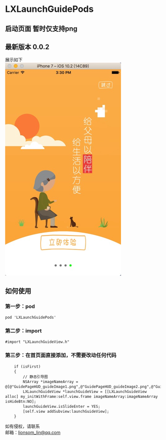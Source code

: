 # LXLaunchGuidePods
## 启动页面 暂时仅支持png
## 最新版本 0.0.2


展示如下<br>
![image](https://github.com/lionsom/LXLaunchGuidePods/blob/master/ShowImages/show_Image_1.png)

## 如何使用<br>
### 第一步：pod<br>
```
pod 'LXLaunchGuidePods'
```
### 第二步：import<br>
```
#import "LXLaunchGuideView.h"
```
### 第三步：在首页面直接添加，不需要改动任何代码<br>
```
    if (isFirst)
    {
        // 静态引导图
        NSArray *imageNameArray = @[@"GuidePageHUD_guideImage1.png",@"GuidePageHUD_guideImage2.png",@"GuidePageHUD_guideImage3.png",@"GuidePageHUD_guideImage4.png"];
        LXLaunchGuideView *launchGuideView = [[LXLaunchGuideView alloc] my_initWithFrame:self.view.frame imageNameArray:imageNameArray isHideBtn:NO];
        launchGuideView.isSlideEnter = YES;
        [self.view addSubview:launchGuideView];
    }
```





如有侵权，请联系<br>
邮箱：lionsom_lin@qq.com
